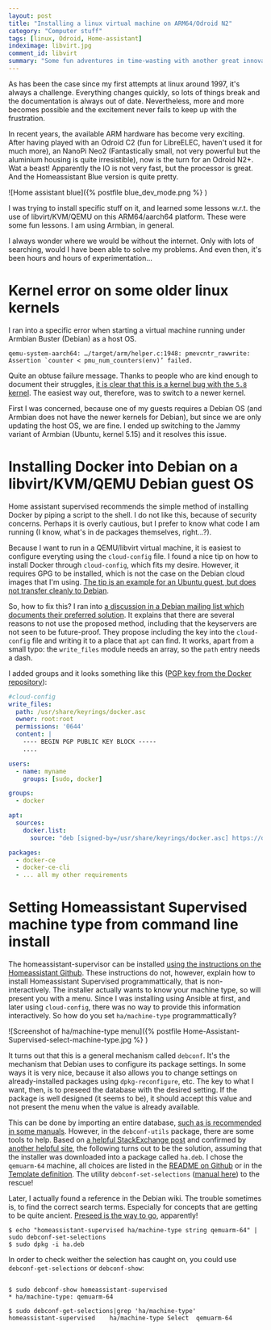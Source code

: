 ```yaml
---
layout: post
title: "Installing a linux virtual machine on ARM64/Odroid N2"
category: "Computer stuff"
tags: [linux, Odroid, Home-assistant]
indeximage: libvirt.jpg
comment_id: libvirt
summary: "Some fun adventures in time-wasting with another great innovation: virtual machines in Linux."
---
```


As has been the case since my first attempts at linux around 1997, it's always a challenge. Everything changes quickly, so lots of things break and the documentation is always out of date. Nevertheless, more and more becomes possible and the excitement never fails to keep up with the frustration.

In recent years, the available ARM hardware has become very exciting. After having played with an Odroid C2 (fun for LibreELEC, haven't used it for much more), an NanoPi Neo2 (Fantastically small, not very powerful but the aluminium housing is quite irresistible), now is the turn for an Odroid N2+. Wat a beast! Apparently the IO is not very fast, but the processor is great. And the Homeassistant Blue version is quite pretty.

![Home assistant blue]({% postfile blue_dev_mode.png %} )

I was trying to install specific stuff on it, and learned some lessons w.r.t. the use of libvirt/KVM/QEMU on this ARM64/aarch64 platform. These were some fun lessons. I am using Armbian, in general.

I always wonder where we would be without the internet. Only with lots of searching, would I have been able to solve my problems. And even then, it's been hours and hours of experimentation...

# Kernel error on some older linux kernels

I ran into a specific error when starting a virtual machine running under Armbian Buster (Debian) as a host OS.

```shell
qemu-system-aarch64: …/target/arm/helper.c:1948: pmevcntr_rawwrite: Assertion `counter < pmu_num_counters(env)’ failed. 
```

Quite an obtuse failure message. Thanks to people who are kind enough to document their struggles, [it is clear that this is a kernel bug with the `5.8` kernel](https://discuss.linuxcontainers.org/t/vms-do-not-start-on-lxd-4-10-4-11-on-aarch64-with-kernel-5-10/10227/5). The easiest way out, therefore, was to switch to a newer kernel.

First I was concerned, because one of my guests requires a Debian OS (and Armbian does not have the newer kernels for Debian), but since we are only updating the host OS, we are fine.
I ended up switching to the Jammy variant of Armbian (Ubuntu, kernel 5.15) and it resolves this issue.

# Installing Docker into Debian on a libvirt/KVM/QEMU Debian guest OS

Home assistant supervised recommends the simple method of installing Docker by piping a script to the shell. I do not like this, because of security concerns. Perhaps it is overly cautious, but I prefer to know what code I am running (I know, what's in de packages themselves, right...?). 

Because I want to run in a QEMU/libvirt virtual machine, it is easiest to configure everyting using the `cloud-config` file.
I found a nice tip on how to install Docker through `cloud-config`, which fits my desire. However, it requires GPG to be installed, which is not the case on the Debian cloud images that I'm using.
[The tip is an example for an Ubuntu guest, but does not transfer cleanly to Debian](https://stackoverflow.com/questions/24418815/how-do-i-install-docker-using-cloud-init).


So, how to fix this?
I ran into [a discussion in a Debian mailing list which documents their preferred solution](https://bugs.debian.org/cgi-bin/bugreport.cgi?bug=970796). It explains that there are several reasons to not use the proposed method, including that the keyservers are not seen to be future-proof. They propose including the key into the `cloud-config` file and writing it to a place that `apt` can find. It works, apart from a small typo: the `write_files` module needs an array, so the `path` entry needs a dash.

I added groups and it looks something like this ([PGP key from the Docker repository](https://download.docker.com/linux/debian/gpg)):



```yaml
#cloud-config
write_files:
  path: /usr/share/keyrings/docker.asc
  owner: root:root
  permissions: '0644'
  content: |
    ---- BEGIN PGP PUBLIC KEY BLOCK -----
    ....

users:
  - name: myname
    groups: [sudo, docker]

groups:
  - docker

apt:
  sources:
    docker.list:
      source: "deb [signed-by=/usr/share/keyrings/docker.asc] https://download.docker.com/linux/debian buster stable"

packages:
  - docker-ce
  - docker-ce-cli
  - ... all my other requirements
```

# Setting Homeassistant Supervised machine type from command line install

The homeassistant-supervisor can be installed [using the instructions on the Homeassistant Github](https://github.com/home-assistant/supervised-installer). These instructions do not, however, explain how to install Homeassistant Supervised programmattically, that is non-interactively. The installer actually wants to know your machine type, so will present you with a menu. Since I was installing using Ansible at first, and later using `cloud-config`, there was no way to provide this information interactively. So how do you set `ha/machine-type` programmattically?

![Screenshot of ha/machine-type menu]({% postfile Home-Assistant-Supervised-select-machine-type.jpg %} )

It turns out that this is a general mechanism called `debconf`. It's the mechanism that Debian uses to configure its package settings. In some ways it is very nice, because it also allows you to change settings on already-installed packages using `dpkg-reconfigure`, etc.
The key to what I want, then, is to preseed the database with the desired setting. If the package is well designed (it seems to be), it should accept this value and not present the menu when the value is already available.

This can be done by importing an entire database, [such as is recommended in some manuals](http://manpages.ubuntu.com/manpages/impish/man7/debconf.7.html). However, in the `debconf-utils` package, there are some tools to help. Based on [a helpful StackExchange post](https://unix.stackexchange.com/questions/106552/apt-get-install-without-debconf-prompt) and confirmed by [another helpful site](http://www.microhowto.info/howto/perform_an_unattended_installation_of_a_debian_package.html), the following turns out to be the solution, assuming that the installer was downloaded into a package called `ha.deb`. I chose the `qemuarm-64` machine, all choices are listed in the [README on Github](https://github.com/home-assistant/supervised-installer/blob/main/README.md) or in the [Template definition](https://github.com/home-assistant/supervised-installer/blob/main/homeassistant-supervised/DEBIAN/templates). 
The utility `debconf-set-selections` ([manual here](http://manpages.ubuntu.com/manpages/bionic/man1/debconf-set-selections.1.html)) to the rescue!

Later, I actually found a reference in the Debian wiki. The trouble sometimes is, to find the correct search terms. Especially for concepts that are getting to be quite ancient. [Preseed is the way to go](https://wiki.debian.org/PackageManagement/Preseed), apparently!


``` shell
$ echo "homeassistant-supervised ha/machine-type string qemuarm-64" | sudo debconf-set-selections
$ sudo dpkg -i ha.deb
```

In order to check weither the selection has caught on, you could use `debconf-get-selections` or `debconf-show`:

```shell

$ sudo debconf-show homeassistant-supervised
* ha/machine-type: qemuarm-64

$ sudo debconf-get-selections|grep 'ha/machine-type'
homeassistant-supervised	ha/machine-type	Select	qemuarm-64
```

